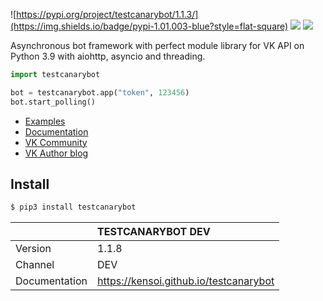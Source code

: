 ![https://pypi.org/project/testcanarybot/1.1.3/](https://img.shields.io/badge/pypi-1.01.003-blue?style=flat-square) ![](https://img.shields.io/badge/python-3.7%20%7C%203.8%20%7C%203.9-blue?style=flat-square) ![](https://img.shields.io/badge/license-Apache%20License%202.0-green?style=flat-square)

Asynchronous bot framework with perfect module library for VK API on Python 3.9 with aiohttp, asyncio and threading.

```python
import testcanarybot

bot = testcanarybot.app("token", 123456)
bot.start_polling()
```

* [Examples](https://github.com/kensoi/testcanarybot/tree/stable/library)
* [Documentation](https://kensoi.github.io/testcanarybot)
* [VK Community](https://vk.com/testcanarybot)
* [VK Author blog](https://vk.com/crubbukket)

## Install

```bash
$ pip3 install testcanarybot 
```

|               | TESTCANARYBOT DEV                      |
| :------------ | :------------------------------------- |
| Version       | 1.1.8                                  |
| Channel       | DEV                                    |
| Documentation | https://kensoi.github.io/testcanarybot |